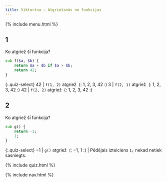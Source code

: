 ```yaml
---
title: Viktorīna — Atgriešanās no funkcijas
---
```


{% include menu.html %}

## 1

Ko atgriež šī funkcija?

```raku
sub f($a, $b) {
    return $a + $b if $a > $b;
    return 42;
}
```

{:.quiz-select}
42 | `f(1, 2)` atgriež&nbsp; (: 1, 2, 3, 42 :)
3 | `f(2, 1)` atgriež&nbsp; (: 1, 2, 3, 42 :)
42 | `f(2, 2)` atgriež&nbsp; (: 1, 2, 3, 42 :)

## 2

Ko atgriež šī funkcija?

```raku
sub g() {
    return -1;
    1;
}
```

{:.quiz-select}
−1 | `g()` atgriež&nbsp; (: −1, 1 :) | Pēdējais izteiciens `1;` nekad netiek sasniegts.


{% include quiz.html %}

{% include nav.html %}